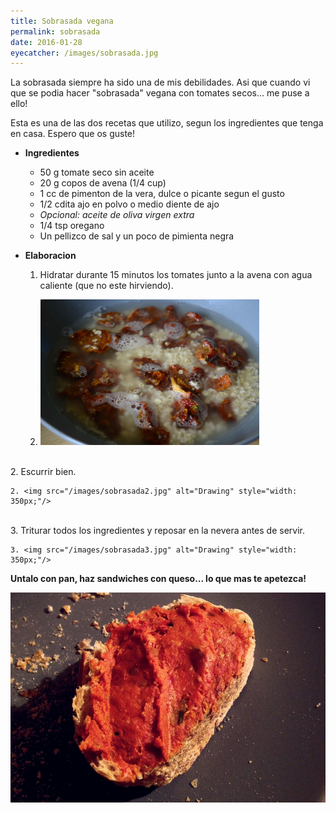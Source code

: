```yaml
---
title: Sobrasada vegana
permalink: sobrasada
date: 2016-01-28
eyecatcher: /images/sobrasada.jpg
---
```



La sobrasada siempre ha sido una de mis debilidades. Asi que cuando vi que se podia hacer "sobrasada" vegana con tomates secos... me puse a ello!

Esta es una de las dos recetas que utilizo, segun los ingredientes que tenga en casa. Espero que os guste!


* **Ingredientes**
  * 50 g tomate seco sin aceite
  * 20 g copos de avena (1/4 cup)
  * 1 cc de pimenton de la vera, dulce o picante segun el gusto
  * 1/2 cdita ajo en polvo o medio diente de ajo
  * _Opcional: aceite de oliva virgen extra_
  * 1/4 tsp oregano
  * Un pellizco de sal y un poco de pimienta negra 


* **Elaboracion** 

  1. Hidratar durante 15 minutos los tomates junto a la avena con agua caliente (que no este hirviendo).

    1. <img src="/images/sobrasada1.jpg" alt="Drawing" style="width: 350px;"/>
<br>    
  2. Escurrir bien. 

    2. <img src="/images/sobrasada2.jpg" alt="Drawing" style="width: 350px;"/>
<br>  
  3. Triturar todos los ingredientes y reposar en la nevera antes de servir.

    3. <img src="/images/sobrasada3.jpg" alt="Drawing" style="width: 350px;"/>




**Untalo con pan, haz sandwiches con queso... lo que mas te apetezca!**

![Sobrasada](/images/sobrasada.jpg)
